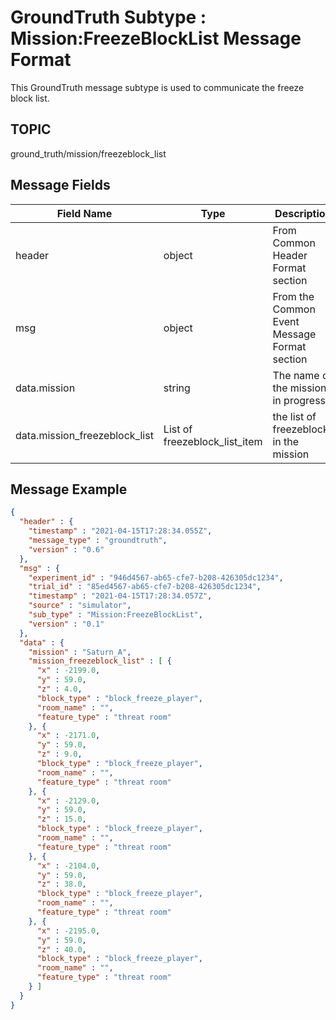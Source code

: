 # GroundTruth Subtype : Mission:FreezeBlockList Message Format
This GroundTruth message subtype is used to communicate the freeze block list.

## TOPIC

ground_truth/mission/freezeblock_list

## Message Fields

| Field Name | Type | Description
| --- | --- | ---|
| header | object | From Common Header Format section
| msg | object | From the Common Event Message Format section 
| data.mission | string | The name of the mission in progress|
| data.mission_freezeblock_list | List of freezeblock_list_item | the list of freezeblocks in the mission 

## Message Example

```json
{
  "header" : {
    "timestamp" : "2021-04-15T17:28:34.055Z",
    "message_type" : "groundtruth",
    "version" : "0.6"
  },
  "msg" : {
    "experiment_id" : "946d4567-ab65-cfe7-b208-426305dc1234",
    "trial_id" : "85ed4567-ab65-cfe7-b208-426305dc1234",
    "timestamp" : "2021-04-15T17:28:34.057Z",
    "source" : "simulator",
    "sub_type" : "Mission:FreezeBlockList",
    "version" : "0.1"
  },
  "data" : {
    "mission" : "Saturn_A",
    "mission_freezeblock_list" : [ {
      "x" : -2199.0,
      "y" : 59.0,
      "z" : 4.0,
      "block_type" : "block_freeze_player",
      "room_name" : "",
      "feature_type" : "threat room"
    }, {
      "x" : -2171.0,
      "y" : 59.0,
      "z" : 9.0,
      "block_type" : "block_freeze_player",
      "room_name" : "",
      "feature_type" : "threat room"
    }, {
      "x" : -2129.0,
      "y" : 59.0,
      "z" : 15.0,
      "block_type" : "block_freeze_player",
      "room_name" : "",
      "feature_type" : "threat room"
    }, {
      "x" : -2104.0,
      "y" : 59.0,
      "z" : 38.0,
      "block_type" : "block_freeze_player",
      "room_name" : "",
      "feature_type" : "threat room"
    }, {
      "x" : -2195.0,
      "y" : 59.0,
      "z" : 40.0,
      "block_type" : "block_freeze_player",
      "room_name" : "",
      "feature_type" : "threat room"
    } ]
  }
}

```

